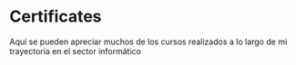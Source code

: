 # Certificates
Aquí se pueden apreciar muchos de los cursos realizados a lo largo de mi trayectoria en el sector informático

